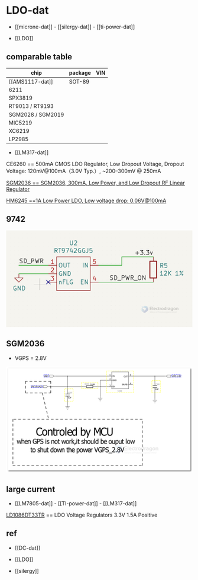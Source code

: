 
# LDO-dat 

- [[microne-dat]] - [[silergy-dat]] - [[ti-power-dat]]

- [[LDO]]

## comparable table 

| chip              | package | VIN |
| ----------------- | ------- | --- |
| [[AMS1117-dat]]   | SOT-89  |     |
| 6211              |         |     |
| SPX3819           |         |     |
| RT9013 / RT9193   |         |     |
| SGM2028 / SGM2019 |         |     |
| MIC5219           |         |     |
| XC6219            |         |     |
| LP2985            |         |     |

- [[LM317-dat]]

CE6260 == 500mA CMOS LDO Regulator, Low Dropout Voltage, Dropout Voltage: 120mV@100mA（3.0V Typ.）, ~200–300mV @ 250mA

[SGM2036 == SGM2036, 300mA, Low Power, and Low Dropout RF Linear Regulator](https://www.sg-micro.com/rect/assets/efa85993-263c-41aa-9274-b488f59f85d5/SGM2036.pdf)

[HM6245 ==1A Low Power LDO, Low voltage drop: 0.06V@100mA](https://dfimg.dfrobot.com/5d57611a3416442fa39bffca/wiki/6f630301d84caf0e92266e3c5cf11edc.PDF)

## 9742 

![](2024-01-18-18-11-53.png)




## SGM2036 

- VGPS = 2.8V 

![](2024-07-10-13-00-29.png)




## large current 

- [[LM7805-dat]] - [[TI-power-dat]] - [[LM317-dat]]


[LD1086DT33TR](https://www.mouser.com/ProductDetail/STMicroelectronics/LD1086DT33TR?qs=ZqrNm9%252BX9x495avHxGunSw%3D%3D&srsltid=AfmBOoo8TbJZVeh8Kv_urL5uG9JMlbgNaeSaF4P_AzeEG9Svc2ydWkUq) == LDO Voltage Regulators 3.3V 1.5A Positive



## ref 

- [[DC-dat]]

- [[LDO]]

- [[silergy]]